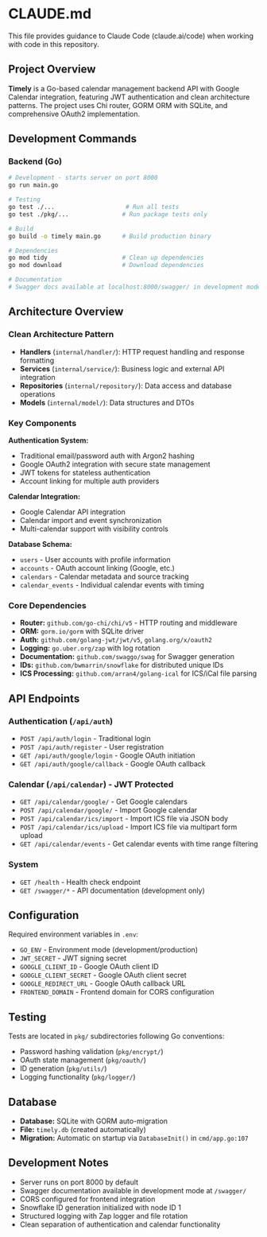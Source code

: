# CLAUDE.md

This file provides guidance to Claude Code (claude.ai/code) when working with code in this repository.

## Project Overview

**Timely** is a Go-based calendar management backend API with Google Calendar integration, featuring JWT authentication and clean architecture patterns. The project uses Chi router, GORM ORM with SQLite, and comprehensive OAuth2 implementation.

## Development Commands

### Backend (Go)
```bash
# Development - starts server on port 8000
go run main.go

# Testing
go test ./...                    # Run all tests
go test ./pkg/...               # Run package tests only

# Build
go build -o timely main.go      # Build production binary

# Dependencies
go mod tidy                     # Clean up dependencies
go mod download                 # Download dependencies

# Documentation
# Swagger docs available at localhost:8000/swagger/ in development mode
```

## Architecture Overview

### Clean Architecture Pattern
- **Handlers** (`internal/handler/`): HTTP request handling and response formatting
- **Services** (`internal/service/`): Business logic and external API integration
- **Repositories** (`internal/repository/`): Data access and database operations
- **Models** (`internal/model/`): Data structures and DTOs

### Key Components

**Authentication System:**
- Traditional email/password auth with Argon2 hashing
- Google OAuth2 integration with secure state management
- JWT tokens for stateless authentication
- Account linking for multiple auth providers

**Calendar Integration:**
- Google Calendar API integration
- Calendar import and event synchronization
- Multi-calendar support with visibility controls

**Database Schema:**
- `users` - User accounts with profile information
- `accounts` - OAuth account linking (Google, etc.)
- `calendars` - Calendar metadata and source tracking
- `calendar_events` - Individual calendar events with timing

### Core Dependencies
- **Router:** `github.com/go-chi/chi/v5` - HTTP routing and middleware
- **ORM:** `gorm.io/gorm` with SQLite driver
- **Auth:** `github.com/golang-jwt/jwt/v5`, `golang.org/x/oauth2`
- **Logging:** `go.uber.org/zap` with log rotation
- **Documentation:** `github.com/swaggo/swag` for Swagger generation
- **IDs:** `github.com/bwmarrin/snowflake` for distributed unique IDs
- **ICS Processing:** `github.com/arran4/golang-ical` for ICS/iCal file parsing

## API Endpoints

### Authentication (`/api/auth`)
- `POST /api/auth/login` - Traditional login
- `POST /api/auth/register` - User registration  
- `GET /api/auth/google/login` - Google OAuth initiation
- `GET /api/auth/google/callback` - Google OAuth callback

### Calendar (`/api/calendar`) - JWT Protected
- `GET /api/calendar/google/` - Get Google calendars
- `POST /api/calendar/google/` - Import Google calendar
- `POST /api/calendar/ics/import` - Import ICS file via JSON body
- `POST /api/calendar/ics/upload` - Import ICS file via multipart form upload
- `GET /api/calendar/events` - Get calendar events with time range filtering

### System
- `GET /health` - Health check endpoint
- `GET /swagger/*` - API documentation (development only)

## Configuration

Required environment variables in `.env`:
- `GO_ENV` - Environment mode (development/production)
- `JWT_SECRET` - JWT signing secret
- `GOOGLE_CLIENT_ID` - Google OAuth client ID
- `GOOGLE_CLIENT_SECRET` - Google OAuth client secret
- `GOOGLE_REDIRECT_URL` - Google OAuth callback URL
- `FRONTEND_DOMAIN` - Frontend domain for CORS configuration

## Testing

Tests are located in `pkg/` subdirectories following Go conventions:
- Password hashing validation (`pkg/encrypt/`)
- OAuth state management (`pkg/oauth/`)
- ID generation (`pkg/utils/`)
- Logging functionality (`pkg/logger/`)

## Database

- **Database:** SQLite with GORM auto-migration
- **File:** `timely.db` (created automatically)
- **Migration:** Automatic on startup via `DatabaseInit()` in `cmd/app.go:107`

## Development Notes

- Server runs on port 8000 by default
- Swagger documentation available in development mode at `/swagger/`
- CORS configured for frontend integration
- Snowflake ID generation initialized with node ID 1
- Structured logging with Zap logger and file rotation
- Clean separation of authentication and calendar functionality